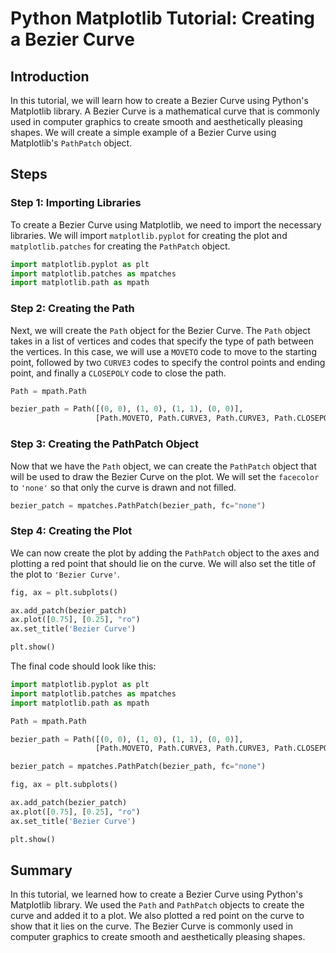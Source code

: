 # Python Matplotlib Tutorial: Creating a Bezier Curve

## Introduction

In this tutorial, we will learn how to create a Bezier Curve using Python's Matplotlib library. A Bezier Curve is a mathematical curve that is commonly used in computer graphics to create smooth and aesthetically pleasing shapes. We will create a simple example of a Bezier Curve using Matplotlib's `PathPatch` object.

## Steps

### Step 1: Importing Libraries

To create a Bezier Curve using Matplotlib, we need to import the necessary libraries. We will import `matplotlib.pyplot` for creating the plot and `matplotlib.patches` for creating the `PathPatch` object.

```python
import matplotlib.pyplot as plt
import matplotlib.patches as mpatches
import matplotlib.path as mpath
```

### Step 2: Creating the Path

Next, we will create the `Path` object for the Bezier Curve. The `Path` object takes in a list of vertices and codes that specify the type of path between the vertices. In this case, we will use a `MOVETO` code to move to the starting point, followed by two `CURVE3` codes to specify the control points and ending point, and finally a `CLOSEPOLY` code to close the path.

```python
Path = mpath.Path

bezier_path = Path([(0, 0), (1, 0), (1, 1), (0, 0)],
                   [Path.MOVETO, Path.CURVE3, Path.CURVE3, Path.CLOSEPOLY])
```

### Step 3: Creating the PathPatch Object

Now that we have the `Path` object, we can create the `PathPatch` object that will be used to draw the Bezier Curve on the plot. We will set the `facecolor` to `'none'` so that only the curve is drawn and not filled.

```python
bezier_patch = mpatches.PathPatch(bezier_path, fc="none")
```

### Step 4: Creating the Plot

We can now create the plot by adding the `PathPatch` object to the axes and plotting a red point that should lie on the curve. We will also set the title of the plot to `'Bezier Curve'`.

```python
fig, ax = plt.subplots()

ax.add_patch(bezier_patch)
ax.plot([0.75], [0.25], "ro")
ax.set_title('Bezier Curve')

plt.show()
```

The final code should look like this:

```python
import matplotlib.pyplot as plt
import matplotlib.patches as mpatches
import matplotlib.path as mpath

Path = mpath.Path

bezier_path = Path([(0, 0), (1, 0), (1, 1), (0, 0)],
                   [Path.MOVETO, Path.CURVE3, Path.CURVE3, Path.CLOSEPOLY])

bezier_patch = mpatches.PathPatch(bezier_path, fc="none")

fig, ax = plt.subplots()

ax.add_patch(bezier_patch)
ax.plot([0.75], [0.25], "ro")
ax.set_title('Bezier Curve')

plt.show()
```

## Summary

In this tutorial, we learned how to create a Bezier Curve using Python's Matplotlib library. We used the `Path` and `PathPatch` objects to create the curve and added it to a plot. We also plotted a red point on the curve to show that it lies on the curve. The Bezier Curve is commonly used in computer graphics to create smooth and aesthetically pleasing shapes.
